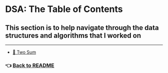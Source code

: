 # DSA: The Table of Contents

## This section is to help navigate through the data structures and algorithms that I worked on

------

- [🌟 Two Sum](./code_challenges/two-sum.md)

### 👈 [Back to README](README.md)
